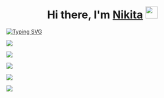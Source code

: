 <h1 align="center">Hi there, I'm <a href="https://github.com/feff2/" target="_blank">Nikita</a> 
<img src="https://github.com/blackcater/blackcater/raw/main/images/Hi.gif" height="32"/></h1>

[![Typing SVG](https://readme-typing-svg.herokuapp.com?color=%2336BCF7&lines=Data+science+NSU+student)](https://git.io/typing-svg)



![](https://github-profile-summary-cards.vercel.app/api/cards/profile-details?username=feff2&theme=2077)


![](https://github-profile-summary-cards.vercel.app/api/cards/most-commit-language?username=feff2&theme=2077)


![](https://github-profile-summary-cards.vercel.app/api/cards/repos-per-language?username=feff2&theme=2077)


![](https://github-profile-summary-cards.vercel.app/api/cards/stats?username=feff2&theme=2077)


![](https://github-profile-summary-cards.vercel.app/api/cards/productive-time?username=feff2&theme=2077)

